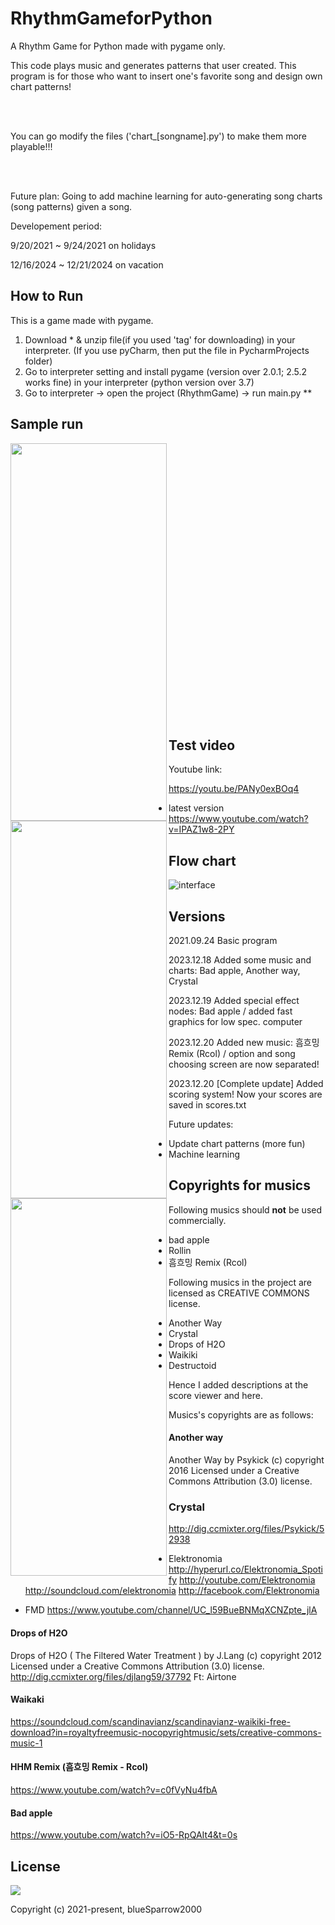 # RhythmGameforPython
A Rhythm Game for Python made with pygame only. 


This code plays music and generates patterns that user created. This program is for those who want to insert one's favorite song and design own chart patterns!



<br><br>


You can go modify the files ('chart_[songname].py') to make them more playable!!!

<br><br>

Future plan: Going to add machine learning for auto-generating song charts (song patterns) given a song.


Developement period: 


9/20/2021 ~ 9/24/2021 on holidays 


12/16/2024 ~ 12/21/2024 on vacation


## How to Run


This is a game made with pygame.


1. Download \* & unzip file(if you used 'tag' for downloading) in your interpreter. (If you use pyCharm, then put the file in PycharmProjects folder)
2. Go to interpreter setting and install pygame (version over 2.0.1; 2.5.2 works fine) in your interpreter (python version over 3.7)
3. Go to interpreter -> open the project (RhythmGame) -> run main.py **


## Sample run
<img src="../main/run_images/main.png" width="250" height="604" align="left">
<img src="../main/run_images/game.png" width="250" height="604" align="left">
<img src="../main/run_images/score_view.png" width="250" height="604" align="left">

<img src="../main/run_images/score_view.png" width="1" height="1" align="right">


<br><br><br><br><br><br><br><br><br><br><br><br><br><br><br><br><br><br><br><br><br><br>
<br><br><br><br>



## Test video
Youtube link:


https://youtu.be/PANy0exBOq4


- latest version
https://www.youtube.com/watch?v=IPAZ1w8-2PY

## Flow chart
![interface](../main/run_images/flow_chart_new.png)


## Versions
2021.09.24 Basic program 


2023.12.18 Added some music and charts: Bad apple, Another way, Crystal


2023.12.19 Added special effect nodes: Bad apple / added fast graphics for low spec. computer


2023.12.20 Added new music: 흠흐밍 Remix (Rcol) / option and song choosing screen are now separated!


2023.12.20 [Complete update] Added scoring system! Now your scores are saved in scores.txt


Future updates:

- Update chart patterns (more fun)
- Machine learning





## Copyrights for musics
Following musics should **not** be used commercially.
- bad apple
- Rollin
- 흠흐밍 Remix (Rcol)


Following musics in the project are licensed as CREATIVE COMMONS license. 
- Another Way
- Crystal
- Drops of H2O
- Waikiki
- Destructoid


Hence I added descriptions at the score viewer and here.


Musics's copyrights are as follows:


#### Another way


Another Way by Psykick (c) copyright 2016 Licensed under a Creative Commons Attribution (3.0) license. 


### Crystal


http://dig.ccmixter.org/files/Psykick/52938
- Elektronomia 
http://hyperurl.co/Elektronomia_Spotify 
http://youtube.com/Elektronomia 
http://soundcloud.com/elektronomia 
http://facebook.com/Elektronomia

- FMD
https://www.youtube.com/channel/UC_l59BueBNMqXCNZpte_jlA


#### Drops of H2O 


Drops of H2O ( The Filtered Water Treatment ) by J.Lang (c) copyright 2012 Licensed under a Creative Commons Attribution (3.0) license. http://dig.ccmixter.org/files/djlang59/37792 Ft: Airtone


#### Waikaki


https://soundcloud.com/scandinavianz/scandinavianz-waikiki-free-download?in=royaltyfreemusic-nocopyrightmusic/sets/creative-commons-music-1


#### HHM Remix (흠흐밍 Remix - Rcol)


https://www.youtube.com/watch?v=c0fVyNu4fbA



#### Bad apple


https://www.youtube.com/watch?v=iO5-RpQAIt4&t=0s





## License
<img src="https://img.shields.io/cocoapods/l/AFNetworking.svg?style=style&label=License&maxAge=2592000/master/LICENSE">

Copyright (c) 2021-present, blueSparrow2000


